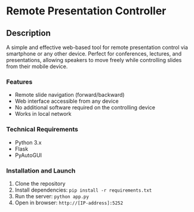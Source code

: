 # Remote Presentation Controller

## Description
A simple and effective web-based tool for remote presentation control via smartphone or any other device. Perfect for conferences, lectures, and presentations, allowing speakers to move freely while controlling slides from their mobile device.

### Features
- Remote slide navigation (forward/backward)
- Web interface accessible from any device
- No additional software required on the controlling device
- Works in local network

### Technical Requirements
- Python 3.x
- Flask
- PyAutoGUI

### Installation and Launch
1. Clone the repository
2. Install dependencies: `pip install -r requirements.txt`
3. Run the server: `python app.py`
4. Open in browser: `http://[IP-address]:5252`